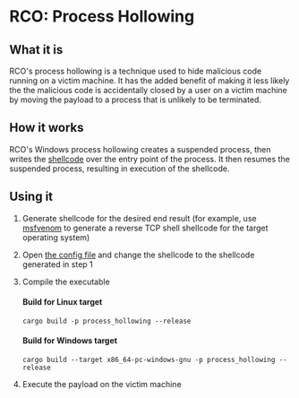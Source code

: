 # RCO: Process Hollowing

## What it is

RCO's process hollowing is a technique used to hide malicious code running on a victim machine. It has the added benefit
of making it less likely the the malicious code is accidentally closed by a user on a victim machine by moving the payload
to a process that is unlikely to be terminated.

## How it works

RCO's Windows process hollowing creates a suspended process, then writes the [shellcode](https://en.wikipedia.org/wiki/Shellcode) over the entry point of the process. It then resumes the suspended process, resulting in execution of the shellcode.

## Using it

1. Generate shellcode for the desired end result (for example, use [msfvenom](http://127.0.0.1) to generate a reverse TCP
shell shellcode for the target operating system)

2. Open [the config file](https://github.com/kmanc/remote_code_oxidation/blob/master/process_hollowing/src/config.rs) 
and change the shellcode to the shellcode generated in step 1

3. Compile the executable

    #### Build for Linux target
    ```commandline
    cargo build -p process_hollowing --release
    ```

    #### Build for Windows target
    ```commandline
    cargo build --target x86_64-pc-windows-gnu -p process_hollowing --release
    ```
   
4. Execute the payload on the victim machine
